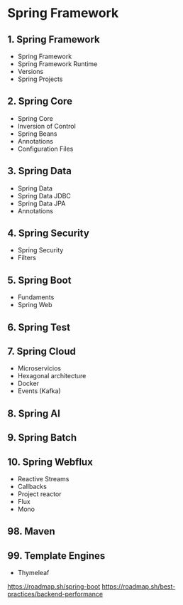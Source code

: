 # Spring Framework

## 1. Spring Framework

- Spring Framework
- Spring Framework Runtime
- Versions
- Spring Projects

## 2. Spring Core

- Spring Core
- Inversion of Control
- Spring Beans
- Annotations
- Configuration Files

## 3. Spring Data

- Spring Data
- Spring Data JDBC
- Spring Data JPA
- Annotations

## 4. Spring Security

- Spring Security
- Filters

## 5. Spring Boot

- Fundaments
- Spring Web

## 6. Spring Test

## 7. Spring Cloud

- Microservicios
- Hexagonal architecture
- Docker
- Events (Kafka)

## 8. Spring AI

## 9. Spring Batch

## 10. Spring Webflux

- Reactive Streams
- Callbacks
- Project reactor
- Flux
- Mono

## 98. Maven

## 99. Template Engines

- Thymeleaf

https://roadmap.sh/spring-boot
https://roadmap.sh/best-practices/backend-performance

